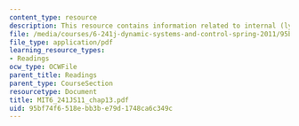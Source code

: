 ```yaml
---
content_type: resource
description: This resource contains information related to internal (lyapunov) stability.
file: /media/courses/6-241j-dynamic-systems-and-control-spring-2011/95bf74f6518ebb3be79d1748ca6c349c_MIT6_241JS11_chap13.pdf
file_type: application/pdf
learning_resource_types:
- Readings
ocw_type: OCWFile
parent_title: Readings
parent_type: CourseSection
resourcetype: Document
title: MIT6_241JS11_chap13.pdf
uid: 95bf74f6-518e-bb3b-e79d-1748ca6c349c
---
```

